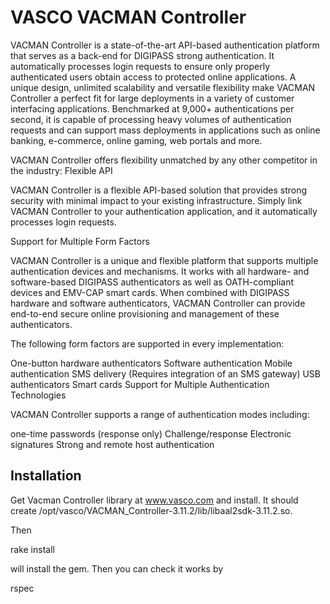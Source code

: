 VASCO VACMAN Controller
======================

VACMAN Controller is a state-of-the-art API-based authentication platform that serves as a back-end for DIGIPASS strong authentication. It automatically processes login requests to ensure only properly authenticated users obtain access to protected online applications. A unique design, unlimited scalability and versatile flexibility make VACMAN Controller a perfect fit for large deployments in a variety of customer interfacing applications. Benchmarked at 9,000+ authentications per second, it is capable of processing heavy volumes of authentication requests and can support mass deployments in applications such as online banking, e-commerce, online gaming, web portals and more.

VACMAN Controller offers flexibility unmatched by any other competitor in the industry:
Flexible API

VACMAN Controller is a flexible API-based solution that provides strong security with minimal impact to your existing infrastructure. Simply link VACMAN Controller to your authentication application, and it automatically processes login requests.

Support for Multiple Form Factors

VACMAN Controller is a unique and flexible platform that supports multiple authentication devices and mechanisms. It works with all hardware- and software-based DIGIPASS authenticators as well as OATH-compliant devices and EMV-CAP smart cards. When combined with DIGIPASS hardware and software authenticators, VACMAN Controller can provide end-to-end secure online provisioning and management of these authenticators.

The following form factors are supported in every implementation:

One-button hardware authenticators
Software authentication
Mobile authentication
SMS delivery (Requires integration of an SMS gateway)
USB authenticators
Smart cards
Support for Multiple Authentication Technologies

VACMAN Controller supports a range of authentication modes including:

one-time passwords (response only)
Challenge/response
Electronic signatures
Strong and remote host authentication

Installation
------------

Get Vacman Controller library at www.vasco.com and install. It should create 
/opt/vasco/VACMAN_Controller-3.11.2/lib/libaal2sdk-3.11.2.so. 

Then 

  rake install 

will install the gem. Then you can check it works by 

  rspec


  